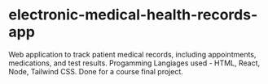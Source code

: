# electronic-medical-health-records-app
Web application to track patient medical records, including appointments, medications, and test results. Progamming Langiages used - HTML, React, Node, Tailwind CSS. Done for a course final project.
